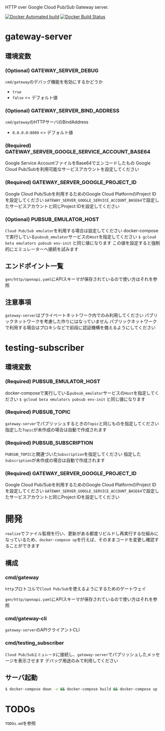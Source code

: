HTTP over Google Cloud Pub/Sub Gateway server.

[![Docker Automated build](https://img.shields.io/docker/automated/pyyoshi/pubsub-gateway-server.svg)](https://hub.docker.com/r/pyyoshi/pubsub-gateway-server/) [![Docker Build Status](https://img.shields.io/docker/build/pyyoshi/pubsub-gateway-server.svg)](https://hub.docker.com/r/pyyoshi/pubsub-gateway-server/)

# gateway-server

## 環境変数

### (Optional) GATEWAY_SERVER_DEBUG

``cmd/gateway``のデバッグ機能を有効にするかどうか

- ``true``
- ``false`` <= デフォルト値

### (Optional) GATEWAY_SERVER_BIND_ADDRESS

``cmd/gateway``のHTTPサーバのBindAddress

- ``0.0.0.0:8089`` <= デフォルト値

### (Required) GATEWAY_SERVER_GOOGLE_SERVICE_ACCOUNT_BASE64

Google Service AccountファイルをBase64でエンコードしたもの
Google Cloud Pub/Subを利用可能なサービスアカウントを設定してください

### (Required) GATEWAY_SERVER_GOOGLE_PROJECT_ID

Google Cloud Pub/Subを利用するためのGoogle Cloud PlatformのProject IDを設定してください
``GATEWAY_SERVER_GOOGLE_SERVICE_ACCOUNT_BASE64``で設定したサービスアカウントと同じProject IDを設定してください

### (Optional) PUBSUB_EMULATOR_HOST

``Cloud Pub/Sub emulator``を利用する場合は設定してください
docker-composeで実行している``pubsub_emulator``サービスの``Host``を指定してください
``$ gcloud beta emulators pubsub env-init`` と同じ値になります
この値を設定すると強制的にエミュレーターへ接続を試みます

## エンドポイント一覧

``gen/http/openapi.yaml``にAPIスキーマが保存されているので使い方はそれを参照

## 注意事項

``gateway-server``はプライベートネットワーク内でのみ利用してください
パブリックネットワークを考慮した作りにはなっていません
パブリックネットワークで利用する場合はプロキシなどで前段に認証機構を備えるようにしてください

# testing-subscriber

## 環境変数

### (Required) PUBSUB_EMULATOR_HOST

docker-composeで実行している``pubsub_emulator``サービスの``Host``を指定してください
``$ gcloud beta emulators pubsub env-init`` と同じ値になります

### (Required) PUBSUB_TOPIC

``gateway-server``でパブリッシュするときの``Topic``と同じものを指定してください
指定した``Topic``が未作成の場合は自動で作成されます

### (Required) PUBSUB_SUBSCRIPTION

``PUBSUB_TOPIC``と関連づいた``Subscription``を指定してください
指定した``Subscription``が未作成の場合は自動で作成されます

### (Required) GATEWAY_SERVER_GOOGLE_PROJECT_ID

Google Cloud Pub/Subを利用するためのGoogle Cloud PlatformのProject IDを設定してください
``GATEWAY_SERVER_GOOGLE_SERVICE_ACCOUNT_BASE64``で設定したサービスアカウントと同じProject IDを設定してください

# 開発

``realize``でファイル監視を行い、更新がある都度リビルドし再実行する仕組みになっているため、``docker-compose up``を行えば、そのままコードを変更し確認することができます

## 構成

### cmd/gateway

``http``プロトコルで``Cloud Pub/Sub``を使えるようにするためのゲートウェイ

``gen/http/openapi.yaml``にAPIスキーマが保存されているので使い方はそれを参照

### cmd/gateway-cli

``gateway-server``のAPIクライアントCLI

### cmd/testing_subscriber

``Cloud Pub/Subエミュレータ``に接続し、``gateway-server``でパブリッシュしたメッセージを表示させます
デバッグ用途のみで利用してください

## サーバ起動

```bash
$ docker-compose down -v && docker-compose build && docker-compose up
```

# TODOs

``TODOs.md``を参照
